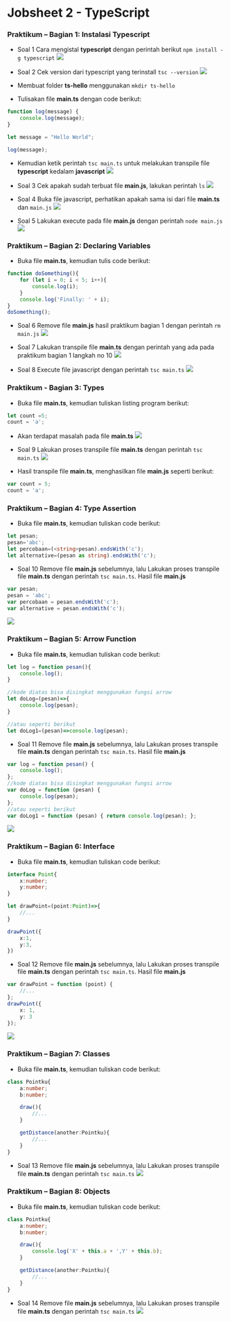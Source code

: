 # Jobsheet 2 - TypeScript

### Praktikum – Bagian 1: Instalasi Typescript

- Soal 1
Cara mengistal **typescript** dengan perintah berikut `npm install -g typescript`
![](image/Jobsheet2/1.png)


- Soal 2
Cek version dari typescript yang terinstall `tsc --version`
![](image/Jobsheet2/2.png)

- Membuat folder **ts-hello** menggunakan `mkdir ts-hello`
- Tulisakan file **main.ts** dengan code berikut:

```typescript
function log(message) {
    console.log(message);
}

let message = "Hello World";

log(message);
```

- Kemudian ketik perintah `tsc main.ts` untuk melakukan transpile file **typescript** kedalam **javascript**
![](image/Jobsheet2/2a.png)

- Soal 3
Cek apakah sudah terbuat file **main.js**, lakukan perintah `ls`
![](image/Jobsheet2/3.png)


- Soal 4
Buka file javascript, perhatikan apakah sama isi dari file **main.ts** dan `main.js`
![](image/Jobsheet2/4.png)

- Soal 5
Lakukan execute pada file **main.js** dengan perintah `node main.js`
![](image/Jobsheet2/5.png)

### Praktikum – Bagian 2: Declaring Variables
- Buka file **main.ts**, kemudian tulis code berikut:
```typescript
function doSomething(){
    for (let i = 0; i < 5; i++){
        console.log(i);
    }
    console.log('Finally: ' + i);
}
doSomething();
```

- Soal 6
Remove file **main.js** hasil praktikum bagian 1 dengan perintah `rm main.js`
![](image/Jobsheet2/6.png)

- Soal 7
Lakukan transpile file **main.ts** dengan perintah yang ada pada praktikum bagian 1 langkah no 10
![](image/Jobsheet2/7.png)

- Soal 8
Execute file javascript dengan perintah `tsc main.ts`
![](image/Jobsheet2/8.png)

### Praktikum - Bagian 3: Types

- Buka file **main.ts**, kemudian tuliskan listing program berikut:

```typescript
let count =5;
count = 'a';
```
- Akan terdapat masalah pada file **main.ts**
![](image/Jobsheet2/9a.png)

- Soal 9
Lakukan proses transpile file **main.ts** dengan perintah `tsc main.ts` 
![](image/Jobsheet2/9.png)

- Hasil transpile file **main.ts**, menghasilkan file **main.js** seperti berikut:

```typescript
var count = 5;
count = 'a'; 
```

### Praktikum – Bagian 4: Type Assertion

- Buka file **main.ts**, kemudian tuliskan code berikut:

```typescript
let pesan;
pesan='abc';
let percobaan=(<string>pesan).endsWith('c');
let alternative=(pesan as string).endsWith('c');
```

- Soal 10
Remove file **main.js** sebelumnya, lalu Lakukan proses transpile file **main.ts** dengan perintah `tsc main.ts`. Hasil file **main.js**

```typescript
var pesan;
pesan = 'abc';
var percobaan = pesan.endsWith('c');
var alternative = pesan.endsWith('c');
```
![](image/Jobsheet2/10.png)

### Praktikum – Bagian 5: Arrow Function

- Buka file **main.ts**, kemudian tuliskan code berikut:

```typescript
let log = function pesan(){
    console.log();
}

//kode diatas bisa disingkat menggunakan fungsi arrow
let doLog=(pesan)=>{
    console.log(pesan);
}

//atau seperti berikut
let doLog1=(pesan)=>console.log(pesan);
```

- Soal 11
Remove file **main.js** sebelumnya, lalu Lakukan proses transpile file **main.ts** dengan perintah `tsc main.ts`. Hasil file **main.js**

```typescript
var log = function pesan() {
    console.log();
};
//kode diatas bisa disingkat menggunakan fungsi arrow
var doLog = function (pesan) {
    console.log(pesan);
};
//atau seperti berikut
var doLog1 = function (pesan) { return console.log(pesan); };
```
![](image/Jobsheet2/11.png)

### Praktikum – Bagian 6: Interface

- Buka file **main.ts**, kemudian tuliskan code berikut:

```typescript
interface Point{
    x:number;
    y:number;
}

let drawPoint=(point:Point)=>{
    //...
}

drawPoint({
    x:1,
    y:3,
})
```

- Soal 12
Remove file **main.js** sebelumnya, lalu Lakukan proses transpile file **main.ts** dengan perintah `tsc main.ts`. Hasil file **main.js**

```typescript
var drawPoint = function (point) {
    //...
};
drawPoint({
    x: 1,
    y: 3
});
```
![](image/Jobsheet2/12.png)

### Praktikum – Bagian 7: Classes

- Buka file **main.ts**, kemudian tuliskan code berikut:

```typescript
class Pointku{
    a:number;
    b:number;

    draw(){
        //...
    }

    getDistance(another:Pointku){
        //...
    }
}
```
- Soal 13
Remove file **main.js** sebelumnya, lalu Lakukan proses transpile file **main.ts** dengan perintah `tsc main.ts`
![](image/Jobsheet2/13.png)

### Praktikum – Bagian 8: Objects

- Buka file **main.ts**, kemudian tuliskan code berikut:

```typescript
class Pointku{
    a:number;
    b:number;

    draw(){
        console.log('X' + this.a + ',Y' + this.b);
    }

    getDistance(another:Pointku){
        //...
    }
}
```

- Soal 14
Remove file **main.js** sebelumnya, lalu Lakukan proses transpile file **main.ts** dengan perintah `tsc main.ts`
![](image/Jobsheet2/14.png)